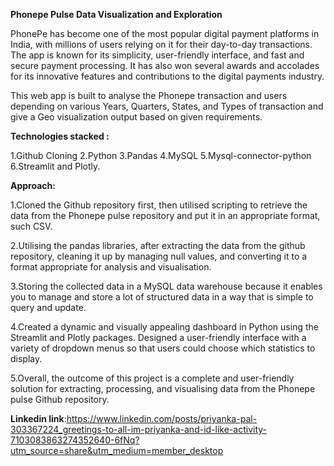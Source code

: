 **Phonepe Pulse Data Visualization and Exploration**
   
PhonePe has become one of the most popular digital payment platforms in India, with millions of users relying on it for their day-to-day transactions. The app is known for its simplicity, user-friendly interface, and fast and secure payment processing. It has also won several awards and accolades for its innovative features and contributions to the digital payments industry.

This web app is built to analyse the Phonepe transaction and users depending on various Years, Quarters, States, and Types of transaction and give a Geo visualization output based on given requirements.

**Technologies stacked :**

 1.Github Cloning
 2.Python
 3.Pandas
 4.MySQL
 5.Mysql-connector-python
 6.Streamlit and Plotly. 
 
**Approach:**

1.Cloned the Github repository first, then utilised scripting to retrieve the data from the Phonepe pulse repository and put it in an appropriate format, such CSV.
 
2.Utilising the pandas libraries, after extracting the data from the github repository, cleaning it up by managing null values, and converting it to a format appropriate for analysis and visualisation.

3.Storing the collected data in a MySQL data warehouse because it enables you to manage and store a lot of structured data in a way that is simple to query and update.

4.Created a dynamic and visually appealing dashboard in Python using the Streamlit and Plotly packages. Designed a user-friendly interface with a variety of dropdown menus so that users could choose which statistics to display.

5.Overall, the outcome of this project is a complete and user-friendly solution for extracting, processing, and visualising data from the Phonepe pulse Github repository.
 
**Linkedin link**:https://www.linkedin.com/posts/priyanka-pal-303367224_greetings-to-all-im-priyanka-and-id-like-activity-7103083863274352640-6fNq?utm_source=share&utm_medium=member_desktop








 


  



